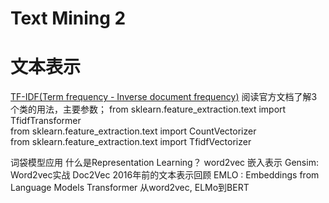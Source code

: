 # Text Mining 2
# 文本表示
[TF-IDF(Term frequency - Inverse document frequency)](https://zhuanlan.zhihu.com/p/32826433)
阅读官方文档了解3个类的用法，主要参数； 
from sklearn.feature_extraction.text import TfidfTransformer  
from sklearn.feature_extraction.text import CountVectorizer  
from sklearn.feature_extraction.text import TfidfVectorizer  

词袋模型应用
什么是Representation Learning？
word2vec
嵌入表示
Gensim: Word2vec实战
Doc2Vec
2016年前的文本表示回顾
EMLO : Embeddings from Language Models
Transformer
从word2vec, ELMo到BERT